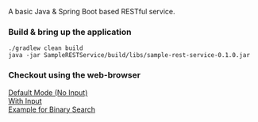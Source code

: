 A basic Java & Spring Boot based RESTful service.

### Build & bring up the application
`./gradlew clean build`
<br>
`java -jar SampleRESTService/build/libs/sample-rest-service-0.1.0.jar`

### Checkout using the web-browser
[Default Mode (No Input)](http://localhost:8080/hello)
<br>
[With Input](http://localhost:8080/hello?name=Nikunj)
<br>
[Example for Binary Search](http://localhost:8080/binarySearch/[1,2,3,4,5]?numberToSearch=2)
